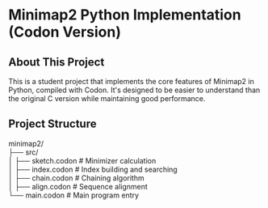 # Minimap2 Python Implementation (Codon Version)

## About This Project

This is a student project that implements the core features of Minimap2 in Python, compiled with Codon. It's designed to be easier to understand than the original C version while maintaining good performance.
## Project Structure
minimap2/  
├── src/  
│   ├── sketch.codon      # Minimizer calculation  
│   ├── index.codon       # Index building and searching  
│   ├── chain.codon       # Chaining algorithm  
│   ├── align.codon       # Sequence alignment  
└── main.codon            # Main program entry  
